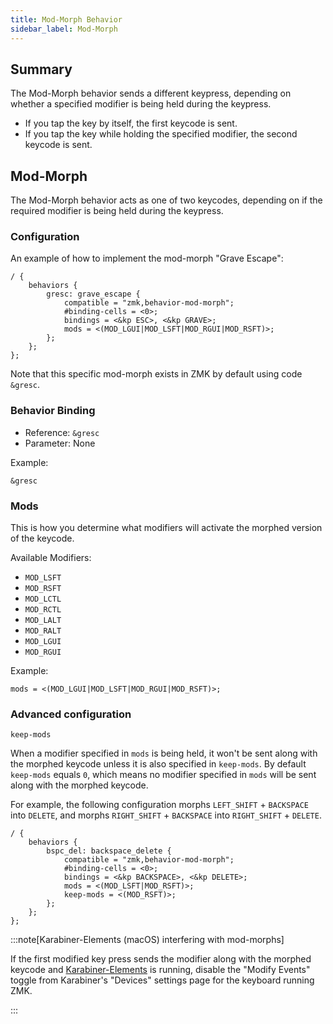 ```yaml
---
title: Mod-Morph Behavior
sidebar_label: Mod-Morph
---
```


## Summary

The Mod-Morph behavior sends a different keypress, depending on whether a specified modifier is being held during the keypress.

- If you tap the key by itself, the first keycode is sent.
- If you tap the key while holding the specified modifier, the second keycode is sent.

## Mod-Morph

The Mod-Morph behavior acts as one of two keycodes, depending on if the required modifier is being held during the keypress.

### Configuration

An example of how to implement the mod-morph "Grave Escape":

```dts
/ {
    behaviors {
        gresc: grave_escape {
            compatible = "zmk,behavior-mod-morph";
            #binding-cells = <0>;
            bindings = <&kp ESC>, <&kp GRAVE>;
            mods = <(MOD_LGUI|MOD_LSFT|MOD_RGUI|MOD_RSFT)>;
        };
    };
};
```

Note that this specific mod-morph exists in ZMK by default using code `&gresc`.

### Behavior Binding

- Reference: `&gresc`
- Parameter: None

Example:

```dts
&gresc
```

### Mods

This is how you determine what modifiers will activate the morphed version of the keycode.

Available Modifiers:

- `MOD_LSFT`
- `MOD_RSFT`
- `MOD_LCTL`
- `MOD_RCTL`
- `MOD_LALT`
- `MOD_RALT`
- `MOD_LGUI`
- `MOD_RGUI`

Example:

```dts
mods = <(MOD_LGUI|MOD_LSFT|MOD_RGUI|MOD_RSFT)>;
```

### Advanced configuration

`keep-mods`

When a modifier specified in `mods` is being held, it won't be sent along with the morphed keycode unless it is also specified in `keep-mods`. By default `keep-mods` equals `0`, which means no modifier specified in `mods` will be sent along with the morphed keycode.

For example, the following configuration morphs `LEFT_SHIFT` + `BACKSPACE` into `DELETE`, and morphs `RIGHT_SHIFT` + `BACKSPACE` into `RIGHT_SHIFT` + `DELETE`.

```dts
/ {
    behaviors {
        bspc_del: backspace_delete {
            compatible = "zmk,behavior-mod-morph";
            #binding-cells = <0>;
            bindings = <&kp BACKSPACE>, <&kp DELETE>;
            mods = <(MOD_LSFT|MOD_RSFT)>;
            keep-mods = <(MOD_RSFT)>;
        };
    };
};
```

:::note[Karabiner-Elements (macOS) interfering with mod-morphs]

If the first modified key press sends the modifier along with the morphed keycode and [Karabiner-Elements](https://karabiner-elements.pqrs.org/) is running, disable the "Modify Events" toggle from Karabiner's "Devices" settings page for the keyboard running ZMK.

:::

